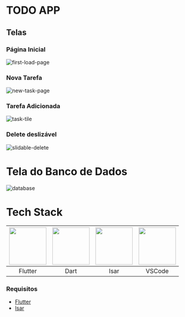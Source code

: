 # TODO APP

## Telas

### Página Inicial
![first-load-page](https://github.com/arthur-morais/todo-app/assets/96094985/d7e7557c-11e5-4416-9568-345329bd1bbd)

### Nova Tarefa
![new-task-page](https://github.com/arthur-morais/todo-app/assets/96094985/a1f75aea-0bba-4e7d-b911-ff6b1aef4a4d)

### Tarefa Adicionada

![task-tile](https://github.com/arthur-morais/todo-app/assets/96094985/c61f674c-57b8-4a1b-b509-dee062323156)

### Delete deslizável
![slidable-delete](https://github.com/arthur-morais/todo-app/assets/96094985/af33bcaf-a379-4b7c-b09a-0d38f99b3d1e)

# Tela do Banco de Dados
![database](https://github.com/arthur-morais/todo-app/assets/96094985/485d3266-8b4f-4e67-846e-508687f94b27)

# Tech Stack

<table align="center" width=1000px>
    <thead>
        <tr>
            <th><img src="https://skillicons.dev/icons?i=flutter" width=100px height=100px/></th>
            <th><img src="https://skillicons.dev/icons?i=dart" width=100px height=100px/></th>
            <th><img src="https://avatars.githubusercontent.com/u/66482380?s=280&v=4" width=100px height=100px/></th>
            <th><img src="https://skillicons.dev/icons?i=vscode" width=100px height=100px/></th>
        </tr>
    </thead>
    <tbody align="center">
        <tr>
            <td>Flutter</td>
            <td>Dart</td>
            <td>Isar</td>
            <td>VSCode</td>
        </tr>
    </tbody>
</table>

### Requisitos
<ul>
   <li><a href="https://docs.flutter.dev/get-started/install/windows/mobile?tab=download">Flutter</a></li>
   <li><a href="https://isar.dev/tutorials/quickstart.html">Isar</a></li>
</ul>
